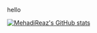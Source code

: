 hello

[![MehadiReaz's GitHub stats](https://github-readme-stats.vercel.app/api?username=MehadiReaz)](https://github.com/MehadiReaz/github-readme-stats)
